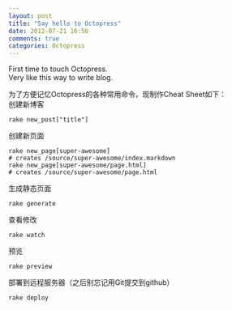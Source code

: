 ```yaml
---
layout: post
title: "Say hello to Octopress"
date: 2012-07-21 16:56
comments: true
categories: Octopress
---
```


First time to touch Octopress.  
Very like this way to write blog.  

为了方便记忆Octopress的各种常用命令，现制作Cheat Sheet如下：  
创建新博客
```
rake new_post["title"]
```

创建新页面
```
rake new_page[super-awesome]
# creates /source/super-awesome/index.markdown
rake new_page[super-awesome/page.html]
# creates /source/super-awesome/page.html
```

生成静态页面
```
rake generate
```

查看修改
```
rake watch
```

预览
```
rake preview
```

部署到远程服务器（之后别忘记用Git提交到github）
```
rake deploy
```
